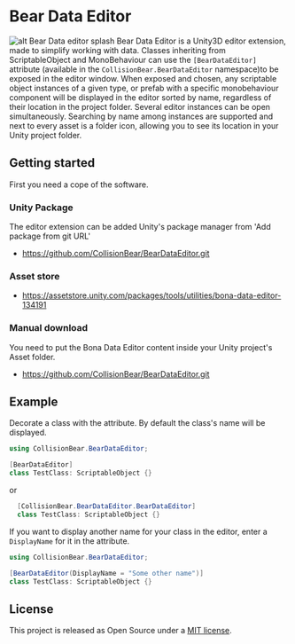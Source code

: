 # Bear Data Editor
![alt Bear Data editor splash](http://gamedevelopersplayground.com/files/38100729-e7d9-4164-825d-64b35ecd929e.webp)
Bear Data Editor is a Unity3D editor extension, made to simplify working with data. 
Classes inheriting from ScriptableObject and MonoBehaviour can use the ``[BearDataEditor]``
attribute (available in the ``CollisionBear.BearDataEditor`` namespace)to be exposed in the editor window.
When exposed and chosen, any scriptable object instances of a given type, or prefab with a specific
monobehaviour component will be displayed in the editor sorted by name, regardless of their
location in the project folder.
Several editor instances can be open simultaneously. Searching by name among instances are supported and
next to every asset is a folder icon, allowing you to see its location in your Unity project folder.

## Getting started
First you need a cope of the software. 

### Unity Package
The editor extension can be added Unity's package manager from 'Add package from git URL'
* <https://github.com/CollisionBear/BearDataEditor.git>


### Asset store
* <https://assetstore.unity.com/packages/tools/utilities/bona-data-editor-134191>

### Manual download
You need to put the Bona Data Editor content inside your Unity project's Asset folder.
* <https://github.com/CollisionBear/BearDataEditor.git>

## Example
Decorate a class with the attribute. By default the class's name will be displayed.
```cs
using CollisionBear.BearDataEditor;

[BearDataEditor]
class TestClass: ScriptableObject {}
```
or
```cs
  [CollisionBear.BearDataEditor.BearDataEditor]
  class TestClass: ScriptableObject {}
  ```
If you want to display another name for your class in the editor, enter a `DisplayName` for it in the attribute.
```cs
using CollisionBear.BearDataEditor;

[BearDataEditor(DisplayName = "Some other name")]
class TestClass: ScriptableObject {}
```

## License
This project is released as Open Source under a [MIT license](https://opensource.org/licenses/MIT).
